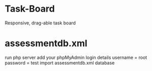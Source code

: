 # Task-Board
Responsive, drag-able task board

# assessmentdb.xml
run php server
add your phpMyAdmin login details
username = root
password = test
import assessmentdb.xml database
